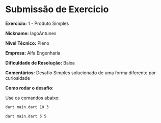 # Submissão de Exercicio

**Exercicio:** 1 - Produto Simples

**Nickname:** IagoAntunes

**Nível Técnico:** Pleno

**Empresa:** Alfa Engenharia

**Dificuldade de Resolução:** Baixa

**Comentários:** Desafio Simples solucionado de uma forma diferente por curiosidade

**Como rodar o desafio**: 

Use os comandos abaixo: 
```bash
dart main.dart 10 3
```
```bash
dart main.dart 5 5
```